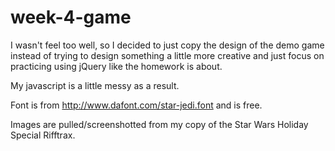 # week-4-game

I wasn't feel too well, so I decided to just copy the design of the demo game instead of trying to design something a little more creative and just focus on practicing using jQuery like the homework is about.

My javascript is a little messy as a result.

Font is from http://www.dafont.com/star-jedi.font and is free.

Images are pulled/screenshotted from my copy of the Star Wars Holiday Special Rifftrax.